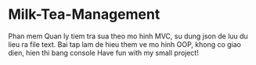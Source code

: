 # Milk-Tea-Management
Phan mem Quan ly tiem tra sua theo mo hinh MVC, su dung json de luu du lieu ra file text.
Bai tap lam de hieu them ve mo hinh OOP, khong co giao dien, hien thi bang console
Have fun with my small project!
